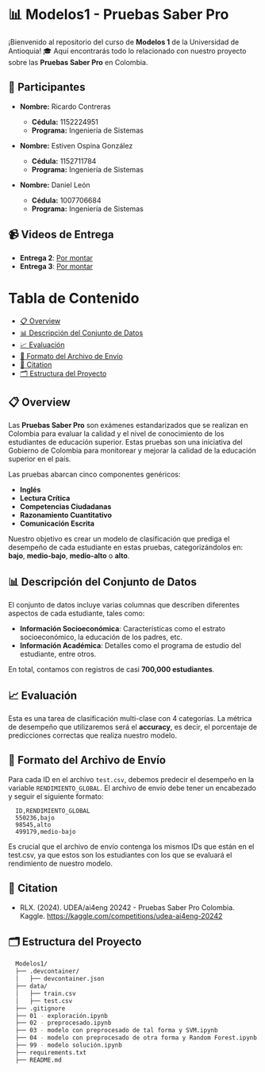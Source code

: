 # 📊 Modelos1 - Pruebas Saber Pro

¡Bienvenido al repositorio del curso de **Modelos 1** de la Universidad de Antioquia! 🎓 Aquí encontrarás todo lo relacionado con nuestro proyecto sobre las **Pruebas Saber Pro** en Colombia.

## 👥 Participantes

- **Nombre:** Ricardo Contreras
  - **Cédula:** 1152224951
  - **Programa:** Ingeniería de Sistemas

- **Nombre:** Estiven Ospina González
  - **Cédula:** 1152711784
  - **Programa:** Ingeniería de Sistemas

- **Nombre:** Daniel León
  - **Cédula:** 1007706684
  - **Programa:** Ingeniería de Sistemas

## 📹 Videos de Entrega

- **Entrega 2**: [Por montar](URL_del_video)
- **Entrega 3**: [Por montar](URL_del_video)

# Tabla de Contenido

- [📋 Overview](#overview)
- [📊 Descripción del Conjunto de Datos](#descripción-del-conjunto-de-datos)
- [📈 Evaluación](#evaluación)
- [📁 Formato del Archivo de Envío](#formato-del-archivo-de-envío)
- [🔖 Citation](#citation)
- [🗂️ Estructura del Proyecto](#estructura-del-proyecto)


## 📋 Overview

Las **Pruebas Saber Pro** son exámenes estandarizados que se realizan en Colombia para evaluar la calidad y el nivel de conocimiento de los estudiantes de educación superior. Estas pruebas son una iniciativa del Gobierno de Colombia para monitorear y mejorar la calidad de la educación superior en el país.

Las pruebas abarcan cinco componentes genéricos:

- **Inglés**
- **Lectura Crítica**
- **Competencias Ciudadanas**
- **Razonamiento Cuantitativo**
- **Comunicación Escrita**

Nuestro objetivo es crear un modelo de clasificación que prediga el desempeño de cada estudiante en estas pruebas, categorizándolos en: **bajo**, **medio-bajo**, **medio-alto** o **alto**.

## 📊 Descripción del Conjunto de Datos

El conjunto de datos incluye varias columnas que describen diferentes aspectos de cada estudiante, tales como:

- **Información Socioeconómica**: Características como el estrato socioeconómico, la educación de los padres, etc.
- **Información Académica**: Detalles como el programa de estudio del estudiante, entre otros.

En total, contamos con registros de casi **700,000 estudiantes**.

## 📈 Evaluación

Esta es una tarea de clasificación multi-clase con 4 categorías. La métrica de desempeño que utilizaremos será el **accuracy**, es decir, el porcentaje de predicciones correctas que realiza nuestro modelo.

## 📁 Formato del Archivo de Envío

Para cada ID en el archivo `test.csv`, debemos predecir el desempeño en la variable `RENDIMIENTO_GLOBAL`. El archivo de envío debe tener un encabezado y seguir el siguiente formato:

```csv
  ID,RENDIMIENTO_GLOBAL
  550236,bajo
  98545,alto
  499179,medio-bajo
```

Es crucial que el archivo de envío contenga los mismos IDs que están en el test.csv, ya que estos son los estudiantes con los que se evaluará el rendimiento de nuestro modelo.


## 🔖 Citation

- RLX. (2024). UDEA/ai4eng 20242 - Pruebas Saber Pro Colombia. Kaggle. https://kaggle.com/competitions/udea-ai4eng-20242

## 🗂️ Estructura del Proyecto
```bash
  Modelos1/
  ├── .devcontainer/
  │   ├── devcontainer.json
  ├── data/
  │   ├── train.csv
  │   ├── test.csv
  ├── .gitignore
  ├── 01 - exploración.ipynb
  ├── 02 - preprocesado.ipynb
  ├── 03 - modelo con preprocesado de tal forma y SVM.ipynb
  ├── 04 - modelo con preprocesado de otra forma y Random Forest.ipynb
  ├── 99 - modelo solución.ipynb
  ├── requirements.txt
  ├── README.md
```
